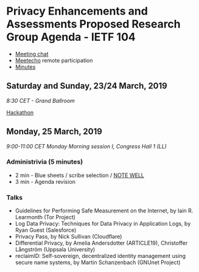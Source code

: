 # Privacy Enhancements and Assessments Proposed Research Group Agenda - IETF 104

* [Meeting chat](xmpp:pearg@jabber.ietf.org?join)
* [Meetecho](http://www.meetecho.com/ietf104/pearg) remote participation
* [Minutes](http://etherpad.tools.ietf.org:9000/p/notes-ietf-104-pearg)

## Saturday and Sunday, 23/24 March, 2019

*8:30 CET - Grand Ballroom*

[Hackathon](https://trac.ietf.org/trac/ietf/meeting/wiki/104hackathon)

## Monday, 25 March, 2019

*9:00-11:00 CET Monday Morning session I, Congress Hall 1 (LL)*

### Administrivia (5 minutes)

* 2 min - Blue sheets / scribe selection / [NOTE WELL](https://www.ietf.org/about/note-well.html)
* 3 min - Agenda revision

### Talks

* Guidelines for Performing Safe Measurement on the Internet, by Iain R. Learmonth (Tor Project)
* Log Data Privacy: Techniques for Data Privacy in Application Logs, by Ryan Guest (Salesforce)
* Privacy Pass, by Nick Sullivan (Cloudflare)
* Differential Privacy, by Amelia Andersdotter (ARTICLE19), Christoffer Långström (Uppsala University)
* reclaimID: Self-sovereign, decentralized identity management using secure name systems, by Martin Schanzenbach (GNUnet Project)

